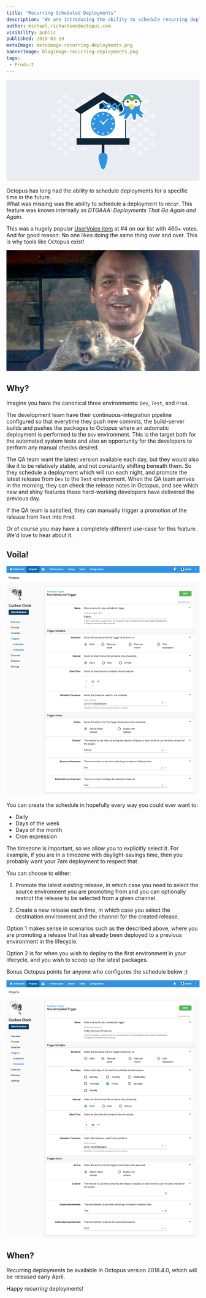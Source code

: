 ```yaml
---
title: "Recurring Scheduled Deployments"
description: "We are introducing the ability to schedule recurring deployments."
author: michael.richardson@octopus.com
visibility: public
published: 2018-03-19
metaImage: metaimage-recurring-deployments.png
bannerImage: blogimage-recurring-deployments.png
tags:
 - Product
---
```


![Octo-Cuckoo clock illustating recurring deployments](blogimage-recurring-deployments.png)

Octopus has long had the ability to schedule deployments for a specific time in the future.   
What was missing was the ability to schedule a deployment to _recur_. This feature was known internally as _DTGAAA: Deployments That Go Again and Again_.  

This was a hugely popular [UserVoice item](https://octopusdeploy.uservoice.com/forums/170787-general/suggestions/6599104-recurring-scheduled-deployments) at #4 on our list with 460+ votes. And for good reason:  No one likes doing the same thing over and over.  This is why tools like Octopus exist! 

![Groundhog Day](groundhog-day.jpg "width=500")


## Why?

Imagine you have the canonical three environments: `Dev`, `Test`, and `Prod`.

The development team have their continuous-integration pipeline configured so that everytime they push new commits, the build-server builds and pushes the packages to Octopus where an automatic deployment is performed to the `Dev` environment.  This is the target both for the automated system tests and also an opportunity for the developers to perform any manual checks desired. 

The QA team want the latest version available each day, but they would also like it to be relatively stable, and not constantly shifting beneath them.  So they schedule a deployment which will run each night, and promote the latest release from `Dev` to the `Test` environment.  When the QA team arrives in the morning, they can check the release notes in Octopus, and see which new and shiny features those hard-working developers have delivered the previous day.  

If the QA team is satisfied, they can manually trigger a promotion of the release from `Test` into `Prod`. 

Or of course you may have a completely different use-case for this feature. We'd love to hear about it.  

## Voila! 

![Configuring Recurring Deployment](recurring-nightly-deployment.png "width=500")

You can create the schedule in hopefully every way you could ever want to: 

- Daily
- Days of the week
- Days of the month
- Cron expression 

The timezone is important, so we allow you to explicitly select it. For example, if you are in a timezone with daylight-savings time, then you probably want your 7am deployment to respect that.

You can choose to either:

1. Promote the latest existing release, in which case you need to select the source environment you are promoting from and you can optionally restrict the release to be selected from a given channel.

2. Create a new release each time, in which case you select the destination environment and the channel for the created release. 

Option 1 makes sense in scenarios such as the described above, where you are promoting a release that has already been deployed to a previous environment in the lifecycle. 

Option 2 is for when you wish to deploy to the first environment in your lifecycle, and you wish to scoop up the latest packages.

Bonus Octopus points for anyone who configures the schedule below ;)

![Friday Recurring Deployment](recurring-friday-deployment.png "width=500")

## When?

Recurring deployments be available in Octopus version 2018.4.0, which will be released early April. 

Happy _recurring_ deployments!